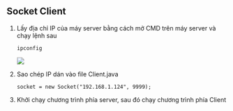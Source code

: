 ## Socket Client

1. Lấy địa chỉ IP của máy server bằng cách mở CMD trên máy server và chạy lệnh sau
    ```
    ipconfig
    ```
    ![](https://i.imgur.com/NCKUQ80.png)

2. Sao chép IP dán vào file Client.java
    ```
    socket = new Socket("192.168.1.124", 9999);
    ```

3. Khởi chạy chương trình phía server, sau đó chạy chương trình phía Client
